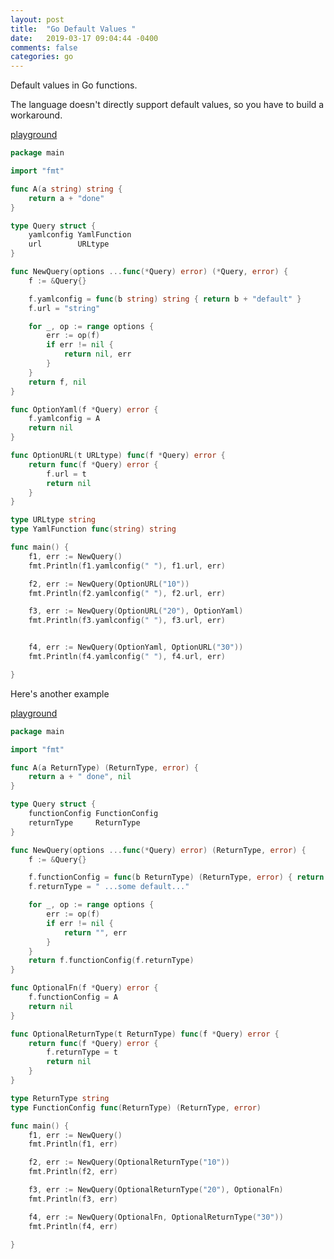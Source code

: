 ```yaml
---
layout: post
title:  "Go Default Values "
date:   2019-03-17 09:04:44 -0400 
comments: false
categories: go
---
```


Default values in Go functions.

The language doesn't directly
support default values, so you have to build a workaround.


[playground](https://play.golang.org/p/gE9Ma8jPrVN)
```go
package main

import "fmt"

func A(a string) string {
	return a + "done"
}

type Query struct {
	yamlconfig YamlFunction
	url        URLtype
}

func NewQuery(options ...func(*Query) error) (*Query, error) {
	f := &Query{}

	f.yamlconfig = func(b string) string { return b + "default" }
	f.url = "string"

	for _, op := range options {
		err := op(f)
		if err != nil {
			return nil, err
		}
	}
	return f, nil
}

func OptionYaml(f *Query) error {
	f.yamlconfig = A
	return nil
}

func OptionURL(t URLtype) func(f *Query) error {
	return func(f *Query) error {
		f.url = t
		return nil
	}
}

type URLtype string
type YamlFunction func(string) string

func main() {
	f1, err := NewQuery()
	fmt.Println(f1.yamlconfig(" "), f1.url, err)

	f2, err := NewQuery(OptionURL("10"))
	fmt.Println(f2.yamlconfig(" "), f2.url, err)

	f3, err := NewQuery(OptionURL("20"), OptionYaml)
	fmt.Println(f3.yamlconfig(" "), f3.url, err)


	f4, err := NewQuery(OptionYaml, OptionURL("30"))
	fmt.Println(f4.yamlconfig(" "), f4.url, err)

}


```

Here's another example

[playground](https://play.golang.org/p/mCIG5RME1C_O)
```go
package main

import "fmt"

func A(a ReturnType) (ReturnType, error) {
	return a + " done", nil
}

type Query struct {
	functionConfig FunctionConfig
	returnType     ReturnType
}

func NewQuery(options ...func(*Query) error) (ReturnType, error) {
	f := &Query{}

	f.functionConfig = func(b ReturnType) (ReturnType, error) { return b + "  default", nil }
	f.returnType = " ...some default..."

	for _, op := range options {
		err := op(f)
		if err != nil {
			return "", err
		}
	}
	return f.functionConfig(f.returnType)
}

func OptionalFn(f *Query) error {
	f.functionConfig = A
	return nil
}

func OptionalReturnType(t ReturnType) func(f *Query) error {
	return func(f *Query) error {
		f.returnType = t
		return nil
	}
}

type ReturnType string
type FunctionConfig func(ReturnType) (ReturnType, error)

func main() {
	f1, err := NewQuery()
	fmt.Println(f1, err)

	f2, err := NewQuery(OptionalReturnType("10"))
	fmt.Println(f2, err)

	f3, err := NewQuery(OptionalReturnType("20"), OptionalFn)
	fmt.Println(f3, err)

	f4, err := NewQuery(OptionalFn, OptionalReturnType("30"))
	fmt.Println(f4, err)

}



```



<div id="fb-root"></div>
<script>(function(d, s, id) {
  var js, fjs = d.getElementsByTagName(s)[0];
  if (d.getElementById(id)) return;
  js = d.createElement(s); js.id = id;
  js.src = "//connect.facebook.net/en_US/sdk.js#xfbml=1&version=v2.8&appId=671657696349259";
  fjs.parentNode.insertBefore(js, fjs);
}(document, 'script', 'facebook-jssdk'));</script>


<!--  Enter text below, if you want -->


<div class="fb-comments"  data-numposts="5"></div>






